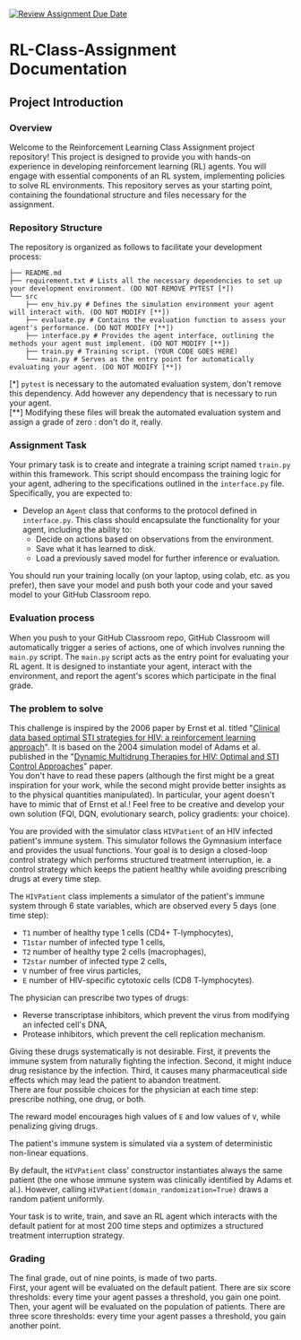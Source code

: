 [![Review Assignment Due Date](https://classroom.github.com/assets/deadline-readme-button-24ddc0f5d75046c5622901739e7c5dd533143b0c8e959d652212380cedb1ea36.svg)](https://classroom.github.com/a/w4gGfuWk)
#  RL-Class-Assignment Documentation

## Project Introduction

### Overview

Welcome to the Reinforcement Learning Class Assignment project repository! This project is designed to provide you with hands-on experience in developing reinforcement learning (RL) agents. You will engage with essential components of an RL system, implementing policies to solve RL environments. This repository serves as your starting point, containing the foundational structure and files necessary for the assignment.
  
### Repository Structure

The repository is organized as follows to facilitate your development process:
```
├── README.md 
├── requirement.txt # Lists all the necessary dependencies to set up your development environment. (DO NOT REMOVE PYTEST [*])
└── src
    ├── env_hiv.py # Defines the simulation environment your agent will interact with. (DO NOT MODIFY [**])
    ├── evaluate.py # Contains the evaluation function to assess your agent's performance. (DO NOT MODIFY [**])
    ├── interface.py # Provides the agent interface, outlining the methods your agent must implement. (DO NOT MODIFY [**])
    ├── train.py # Training script. (YOUR CODE GOES HERE)
    └── main.py # Serves as the entry point for automatically evaluating your agent. (DO NOT MODIFY [**])
```

\[*\] `pytest` is necessary to the automated evaluation system, don't remove this dependency. Add however any dependency that is necessary to run your agent.  
\[**\] Modifying these files will break the automated evaluation system and assign a grade of zero : don't do it, really.

### Assignment Task

Your primary task is to create and integrate a training script named `train.py` within this framework. This script should encompass the training logic for your agent, adhering to the specifications outlined in the `interface.py` file. Specifically, you are expected to:

- Develop an `Agent` class that conforms to the protocol defined in `interface.py`. This class should encapsulate the functionality for your agent, including the ability to:
  - Decide on actions based on observations from the environment.
  - Save what it has learned to disk.
  - Load a previously saved model for further inference or evaluation.

You should run your training locally (on your laptop, using colab, etc. as you prefer), then save your model and push both your code and your saved model to your GitHub Classroom repo.

### Evaluation process

When you push to your GitHub Classroom repo, GitHub Classroom will automatically trigger a series of actions, one of which involves running the `main.py` script. The `main.py` script acts as the entry point for evaluating your RL agent. It is designed to instantiate your agent, interact with the environment, and report the agent's scores which participate in the final grade.

### The problem to solve

This challenge is inspired by the 2006 paper by Ernst et al. titled "[Clinical data based optimal STI strategies for HIV: a reinforcement learning approach](https://ieeexplore.ieee.org/abstract/document/4177178)". It is based on the 2004 simulation model of Adams et al. published in the "[Dynamic Multidrung Therapies for HIV: Optimal and STI Control Approaches](https://www.aimspress.com/fileOther/PDF/MBE/1551-0018_2004_2_223.pdf)" paper.  
You don't have to read these papers (although the first might be a great inspiration for your work, while the second might provide better insights as to the physical quantities manipulated). In particular, your agent doesn't have to mimic that of Ernst et al.! Feel free to be creative and develop your own solution (FQI, DQN, evolutionary search, policy gradients: your choice).

You are provided with the simulator class `HIVPatient` of an HIV infected patient's immune system. This simulator follows the Gymnasium interface and provides the usual functions. Your goal is to design a closed-loop control strategy which performs structured treatment interruption, ie. a control strategy which keeps the patient healthy while avoiding prescribing drugs at every time step. 

The `HIVPatient` class implements a simulator of the patient's immune system through 6 state variables, which are observed every 5 days (one time step):
- `T1` number of healthy type 1 cells (CD4+ T-lymphocytes), 
- `T1star` number of infected type 1 cells,
- `T2` number of healthy type 2 cells (macrophages),
- `T2star` number of infected type 2 cells,
- `V` number of free virus particles,
- `E` number of HIV-specific cytotoxic cells (CD8 T-lymphocytes).

The physician can prescribe two types of drugs:
- Reverse transcriptase inhibitors, which prevent the virus from modifying an infected cell's DNA,
- Protease inhibitors, which prevent the cell replication mechanism.

Giving these drugs systematically is not desirable. First, it prevents the immune system from naturally fighting the infection. Second, it might induce drug resistance by the infection. Third, it causes many pharmaceutical side effects which may lead the patient to abandon treatment.  
There are four possible choices for the physician at each time step: prescribe nothing, one drug, or both.

The reward model encourages high values of `E` and low values of `V`, while penalizing giving drugs.

The patient's immune system is simulated via a system of deterministic non-linear equations.

By default, the `HIVPatient` class' constructor instantiates always the same patient (the one whose immune system was clinically identified by Adams et al.). However, calling `HIVPatient(domain_randomization=True)` draws a random patient uniformly.

Your task is to write, train, and save an RL agent which interacts with the default patient for at most 200 time steps and optimizes a structured treatment interruption strategy.

### Grading

The final grade, out of nine points, is made of two parts.  
First, your agent will be evaluated on the default patient. There are six score thresholds: every time your agent passes a threshold, you gain one point.  
Then, your agent will be evaluated on the population of patients. There are three score thresholds: every time your agent passes a threshold, you gain another point.  
